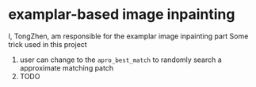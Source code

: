 # examplar-based image inpainting
I, TongZhen, am responsible for the examplar image inpainting part 
Some trick used in this project
  1. user can change to the `apro_best_match` to randomly search a approximate matching patch
  2. TODO
